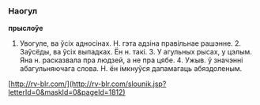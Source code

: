 ### Наогул
**прыслоўе**

1. Увогуле, ва ўсіх адносінах. Н. гэта адзіна правільнае рашэнне. 2. Заўсёды, ва ўсіх выпадках. Ён н. такі. 3. У агульных рысах, у цэлым. Яна н. расказвала пра людзей, а не пра цябе. 4. Ужыв. ў значэнні абагульняючага слова. Н. ён імкнуўся дапамагаць абяздоленым.

<a rel="author">[http://rv-blr.com/](http://rv-blr.com/slounik.jsp?letterId=0&maskId=0&pageId=1812)</a>

